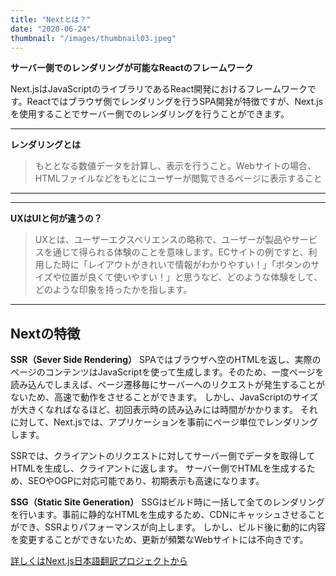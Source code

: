 ```yaml
---
title: "Nextとは？"
date: "2020-06-24"
thumbnail: "/images/thumbnail03.jpeg"
---
```


**サーバー側でのレンダリングが可能なReactのフレームワーク**

Next.jsはJavaScriptのライブラリであるReact開発におけるフレームワークです。Reactではブラウザ側でレンダリングを行うSPA開発が特徴ですが、Next.jsを使用することでサーバー側でのレンダリングを行うことができます。



---
**レンダリングとは**
>もととなる数値データを計算し、表示を行うこと。Webサイトの場合、HTMLファイルなどをもとにユーザーが閲覧できるページに表示すること
---
---
**UXはUIと何が違うの？**
>UXとは、ユーザーエクスペリエンスの略称で、ユーザーが製品やサービスを通じて得られる体験のことを意味します。ECサイトの例ですと、利用した時に「レイアウトがきれいで情報がわかりやすい！」「ボタンのサイズや位置が良くて使いやすい！」と思うなど、どのような体験をして、どのような印象を持ったかを指します。

---


**Nextの特徴**
---

**SSR（Sever Side Rendering）**
SPAではブラウザへ空のHTMLを返し、実際のページのコンテンツはJavaScriptを使って生成します。そのため、一度ページを読み込んでしまえば、ページ遷移毎にサーバーへのリクエストが発生することがないため、高速で動作をさせることができます。
しかし、JavaScriptのサイズが大きくなればなるほど、初回表示時の読み込みには時間がかかります。
それに対して、Next.jsでは、アプリケーションを事前にページ単位でレンダリングします。

SSRでは、クライアントのリクエストに対してサーバー側でデータを取得してHTMLを生成し、クライアントに返します。
サーバー側でHTMLを生成するため、SEOやOGPに対応可能であり、初期表示も高速になります。

**SSG（Static Site Generation）**
SSGはビルド時に一括して全てのレンダリングを行います。事前に静的なHTMLを生成するため、CDNにキャッシュさせることができ、SSRよりパフォーマンスが向上します。
しかし、ビルド後に動的に内容を変更することができないため、更新が頻繁なWebサイトには不向きです。

[詳しくはNext.js日本語翻訳プロジェクトから](https://nextjs-ja-translation-docs.vercel.app/docs/getting-started)
